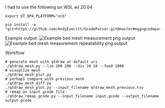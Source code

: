I had to use the following on WSL w/ 20.04
```
export QT_QPA_PLATFORM="xcb"
```

```
pip install -e "git+https://github.com/AndyEveritt/GcodeParser.git@master#egg=gcodeparser"
```

Example output:
![Example bed mesh measurement png output](https://github.com/beckdac/qtdraw/blob/main/main/mesh/qtdraw_mesh.png?raw=true)
![Example bed mesh measurement repeatability png output](https://github.com/beckdac/qtdraw/blob/main/main/mesh/qtdraw_mesh_diff.png?raw=true)

Workflow
```
# generate mesh with qtdraw at default uri
./qtdraw_mesh.py --lim 200 200 --div 10 10 --feed 1000
# visualize mesh
./qtdraw_mesh_plot.py
# perhaps compare with previous mesh
./qtdraw_mesh_diff.py
./qtdraw_mesh_plot.py --input_filename qtdraw_mesh.previous.tsv
# remap an input gcode file
./qtdraw_remap_gcode.py --input_filename input.gcode --output_filename output.gcode
```
